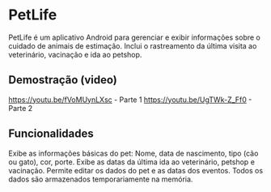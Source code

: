 # PetLife
PetLife é um aplicativo Android para gerenciar e exibir informações sobre o cuidado de animais de estimação. Inclui o rastreamento da última visita ao veterinário, vacinação e ida ao petshop.

## Demostração (video)
https://youtu.be/fVoMUynLXsc - Parte 1
https://youtu.be/UgTWk-Z_Ff0 - Parte 2

## Funcionalidades
Exibe as informações básicas do pet: Nome, data de nascimento, tipo (cão ou gato), cor, porte.
Exibe as datas da última ida ao veterinário, petshop e vacinação.
Permite editar os dados do pet e as datas dos eventos.
Todos os dados são armazenados temporariamente na memória.


